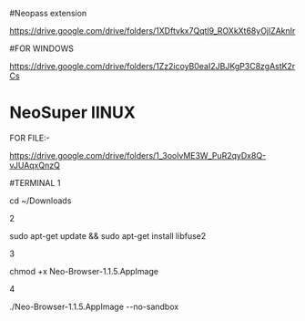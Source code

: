 #Neopass extension 


https://drive.google.com/drive/folders/1XDftvkx7Qqtl9_ROXkXt68yOjlZAknIr



#FOR WINDOWS



https://drive.google.com/drive/folders/1Zz2icoyB0eaI2JBJKgP3C8zgAstK2rCs




# NeoSuper lINUX


 FOR FILE:-
 
 https://drive.google.com/drive/folders/1_3oolvME3W_PuR2qyDx8Q-vJUAqxQnzQ

 #TERMINAL
 1 

 
 cd ~/Downloads
 
 2

 
 sudo apt-get update && sudo apt-get install libfuse2

 
 3
 
 chmod +x Neo-Browser-1.1.5.AppImage

 
 4

 
 ./Neo-Browser-1.1.5.AppImage --no-sandbox
 
 
 
